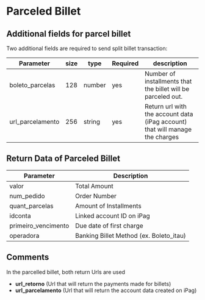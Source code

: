 # Parceled Billet

## Additional fields for parcel billet
Two additional fields are required to send split billet transaction:

Parameter | size | type | Required | description
--------- | ----- | ----- | ----------- | ---------
boleto_parcelas | 128 | number | yes | Number of installments that the billet will be parceled out.
url_parcelamento | 256 | string | yes | Return url with the account data (iPag account) that will manage the charges

## Return Data of Parceled Billet

Parameter | Description
--------- | ---------
valor | Total Amount
num_pedido | Order Number
quant_parcelas | Amount of Installments
idconta | Linked account ID on iPag
primeiro_vencimento | Due date of first charge
operadora | Banking Billet Method (ex. Boleto_itau)

## Comments

In the parcelled billet, both return Urls are used

* **url_retorno** (Url that will return the payments made for billets)
* **url_parcelamento** (Url that will return the account data created on iPag)

